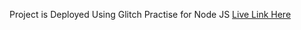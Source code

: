 Project is Deployed Using Glitch
Practise for Node JS
[Live Link Here](https://aeolian-phrygian-bagel.glitch.me)

